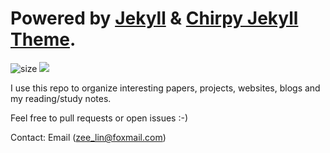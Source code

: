 # **Powered by [Jekyll](https://jekyllrb.com/) & [Chirpy Jekyll Theme](https://github.com/cotes2020/jekyll-theme-chirpy).**

![size](https://img.shields.io/github/repo-size/CompetitiveLin/CompetitiveLin.github.io?label=Repo%20Size)
![](https://img.shields.io/github/last-commit/competitivelin/competitivelin.github.io?label=Last%20commit)
<!-- ![](https://img.shields.io/github/commit-activity/y/CompetitiveLin/CompetitiveLin.github.io?label=Commit%20activity) -->


I use this repo to organize interesting papers, projects, websites, blogs and my reading/study notes.

Feel free to pull requests or open issues :-)

Contact: Email (zee_lin@foxmail.com)
